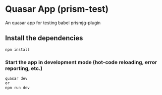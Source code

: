 # Quasar App (prism-test)
An quasar app for testing  babel prismjg-plugin


## Install the dependencies
```bash
npm install
```

### Start the app in development mode (hot-code reloading, error reporting, etc.)
```bash
quasar dev   
or
npm run dev
```
